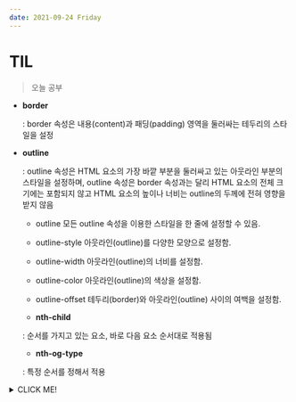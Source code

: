 ```yaml
---
date: 2021-09-24 Friday
---
```


# TIL

> 오늘 공부

- **border**

  :  border 속성은 내용(content)과 패딩(padding) 영역을 둘러싸는 테두리의 스타일을 설정

- **outline**

  : outline 속성은 HTML 요소의 가장 바깥 부분을 둘러싸고 있는 아웃라인 부분의 스타일을 설정하며,
  outline 속성은 border 속성과는 달리 HTML 요소의 전체 크기에는 포함되지 않고 HTML 요소의 높이나 너비는 outline의 두께에 전혀 영향을 받지 않음

  - outline	모든 outline 속성을 이용한 스타일을 한 줄에 설정할 수 있음.
  - outline-style	아웃라인(outline)를 다양한 모양으로 설정함.
  - outline-width	아웃라인(outline)의 너비를 설정함.
  - outline-color	아웃라인(outline)의 색상을 설정함.
  - outline-offset	테두리(border)와 아웃라인(outline) 사이의 여백을 설정함.

  - **nth-child**

  : 순서를 가지고 있는 요소, 바로 다음 요소 순서대로 적용됨




  - **nth-og-type**

  : 특정 순서를 정해서 적용







<details>
<summary>CLICK ME!</summary>  

- https://soharu.tistory.com/3

</detials>  


 